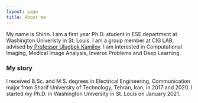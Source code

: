 ```yaml
---
layout: page
title: About me
---
```


My name is Shirin. I am a first year Ph.D. student in ESE department at Washington Univeristy in St. Louis. I am a group member at CIG LAB, advised by[ Professor Ulugbek Kamilov](https://cigroup.wustl.edu/ulugbek-s-kamilov/). I am interested in Computational Imaging, Medical Image Analysis, Inverse Problems and Deep Learning.  

### My story

I received  B.Sc. and M.S. degrees in Electrical Engineering, Communication major from Sharif University of Technology, Tehran, Iran, in 2017 and 2020. I started my Ph.D. in Washington University in St. Louis on January 2021. 
